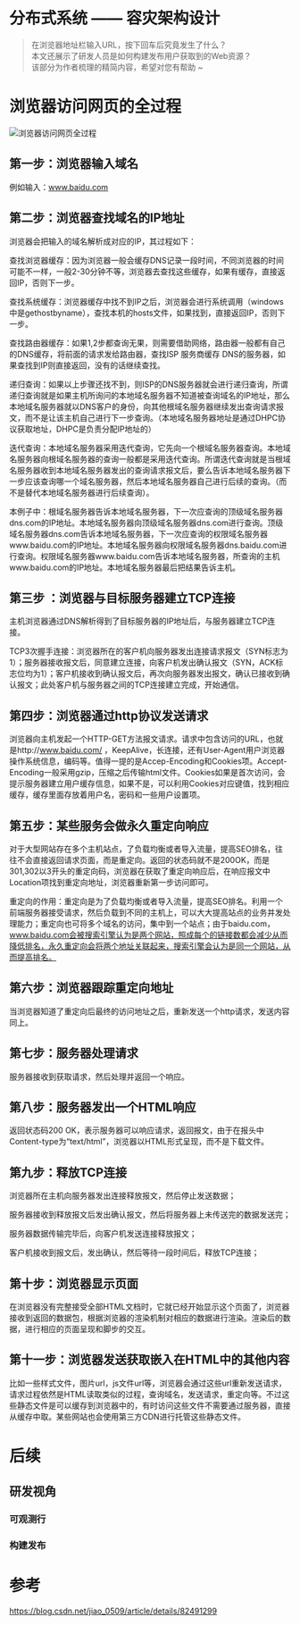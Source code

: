 # 分布式系统 —— 容灾架构设计


>在浏览器地址栏输入URL，按下回车后究竟发生了什么？</br>
>本文还展示了研发人员是如何构建发布用户获取到的Web资源？</br>
>该部分为作者梳理的精简内容，希望对您有帮助 ~ </br>

<!--more-->

# 浏览器访问网页的全过程
![浏览器访问网页全过程](浏览器访问网页过程.png)
## 第一步：浏览器输入域名
例如输入：www.baidu.com

## 第二步：浏览器查找域名的IP地址
浏览器会把输入的域名解析成对应的IP，其过程如下：

查找浏览器缓存：因为浏览器一般会缓存DNS记录一段时间，不同浏览器的时间可能不一样，一般2-30分钟不等，浏览器去查找这些缓存，如果有缓存，直接返回IP，否则下一步。

查找系统缓存：浏览器缓存中找不到IP之后，浏览器会进行系统调用（windows中是gethostbyname），查找本机的hosts文件，如果找到，直接返回IP，否则下一步。

查找路由器缓存：如果1,2步都查询无果，则需要借助网络，路由器一般都有自己的DNS缓存，将前面的请求发给路由器，查找ISP 服务商缓存 DNS的服务器，如果查找到IP则直接返回，没有的话继续查找。

递归查询：如果以上步骤还找不到，则ISP的DNS服务器就会进行递归查询，所谓递归查询就是如果主机所询问的本地域名服务器不知道被查询域名的IP地址，那么本地域名服务器就以DNS客户的身份，向其他根域名服务器继续发出查询请求报文，而不是让该主机自己进行下一步查询。（本地域名服务器地址是通过DHPC协议获取地址，DHPC是负责分配IP地址的）

迭代查询：本地域名服务器采用迭代查询，它先向一个根域名服务器查询。本地域名服务器向根域名服务器的查询一般都是采用迭代查询。所谓迭代查询就是当根域名服务器收到本地域名服务器发出的查询请求报文后，要么告诉本地域名服务器下一步应该查询哪一个域名服务器，然后本地域名服务器自己进行后续的查询。（而不是替代本地域名服务器进行后续查询）。

本例子中：根域名服务器告诉本地域名服务器，下一次应查询的顶级域名服务器dns.com的IP地址。本地域名服务器向顶级域名服务器dns.com进行查询。顶级域名服务器dns.com告诉本地域名服务器，下一次应查询的权限域名服务器www.baidu.com的IP地址。本地域名服务器向权限域名服务器dns.baidu.com进行查询。权限域名服务器www.baidu.com告诉本地域名服务器，所查询的主机www.baidu.com的IP地址。本地域名服务器最后把结果告诉主机。

## 第三步 ：浏览器与目标服务器建立TCP连接
主机浏览器通过DNS解析得到了目标服务器的IP地址后，与服务器建立TCP连接。

TCP3次握手连接：浏览器所在的客户机向服务器发出连接请求报文（SYN标志为1）；服务器接收报文后，同意建立连接，向客户机发出确认报文（SYN，ACK标志位均为1）；客户机接收到确认报文后，再次向服务器发出报文，确认已接收到确认报文；此处客户机与服务器之间的TCP连接建立完成，开始通信。

## 第四步：浏览器通过http协议发送请求
浏览器向主机发起一个HTTP-GET方法报文请求。请求中包含访问的URL，也就是http://www.baidu.com/ ，KeepAlive，长连接，还有User-Agent用户浏览器操作系统信息，编码等。值得一提的是Accep-Encoding和Cookies项。Accept-Encoding一般采用gzip，压缩之后传输html文件。Cookies如果是首次访问，会提示服务器建立用户缓存信息，如果不是，可以利用Cookies对应键值，找到相应缓存，缓存里面存放着用户名，密码和一些用户设置项。

## 第五步：某些服务会做永久重定向响应
对于大型网站存在多个主机站点，了负载均衡或者导入流量，提高SEO排名，往往不会直接返回请求页面，而是重定向。返回的状态码就不是200OK，而是301,302以3开头的重定向码，浏览器在获取了重定向响应后，在响应报文中Location项找到重定向地址，浏览器重新第一步访问即可。

重定向的作用：重定向是为了负载均衡或者导入流量，提高SEO排名。利用一个前端服务器接受请求，然后负载到不同的主机上，可以大大提高站点的业务并发处理能力；重定向也可将多个域名的访问，集中到一个站点；由于baidu.com，www.baidu.com会被搜索引擎认为是两个网站，照成每个的链接数都会减少从而降低排名，永久重定向会将两个地址关联起来，搜索引擎会认为是同一个网站，从而提高排名。

## 第六步：浏览器跟踪重定向地址
当浏览器知道了重定向后最终的访问地址之后，重新发送一个http请求，发送内容同上。

## 第七步：服务器处理请求
服务器接收到获取请求，然后处理并返回一个响应。

## 第八步：服务器发出一个HTML响应
返回状态码200 OK，表示服务器可以响应请求，返回报文，由于在报头中Content-type为“text/html”，浏览器以HTML形式呈现，而不是下载文件。

## 第九步：释放TCP连接
浏览器所在主机向服务器发出连接释放报文，然后停止发送数据；

服务器接收到释放报文后发出确认报文，然后将服务器上未传送完的数据发送完；

服务器数据传输完毕后，向客户机发送连接释放报文；

客户机接收到报文后，发出确认，然后等待一段时间后，释放TCP连接；

## 第十步：浏览器显示页面
在浏览器没有完整接受全部HTML文档时，它就已经开始显示这个页面了，浏览器接收到返回的数据包，根据浏览器的渲染机制对相应的数据进行渲染。渲染后的数据，进行相应的页面呈现和脚步的交互。

## 第十一步：浏览器发送获取嵌入在HTML中的其他内容
比如一些样式文件，图片url，js文件url等，浏览器会通过这些url重新发送请求，请求过程依然是HTML读取类似的过程，查询域名，发送请求，重定向等。不过这些静态文件是可以缓存到浏览器中的，有时访问这些文件不需要通过服务器，直接从缓存中取。某些网站也会使用第三方CDN进行托管这些静态文件。

# 后续
## 研发视角
### 可观测行
### 构建发布

# 参考
https://blog.csdn.net/jiao_0509/article/details/82491299
